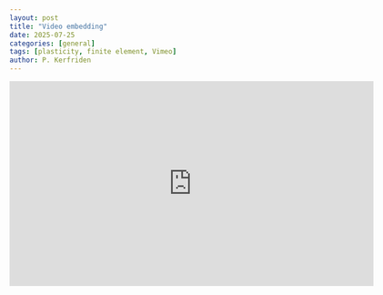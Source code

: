 ```yaml
---
layout: post
title: "Video embedding"
date: 2025-07-25
categories: [general]
tags: [plasticity, finite element, Vimeo]
author: P. Kerfriden
---
```


<iframe src="https://player.vimeo.com/video/123456789"
        width="640"
        height="360"
        frameborder="0"
        allow="autoplay; fullscreen; picture-in-picture"
        allowfullscreen>
</iframe>
